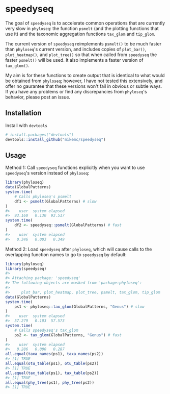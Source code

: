 <!-- README.md is generated from README.Rmd. Please edit that file -->


# speedyseq

The goal of `speedyseq` is to accelerate common operations that are currently
very slow in `phyloseq`: the function `psmelt` (and the plotting functions that
use it) and the taxonomic aggregation functions `tax_glom` and `tip_glom`.

The current version of `speedyseq` reimplements `psmelt()` to be much faster
than `phyloseq`'s current version, and includes copies of `plot_bar()`,
`plot_heatmap()`, and `plot_tree()` so that when called from `speedyseq` the
faster `psmelt()` will be used. It also implements a faster version of
`tax_glom()`. 

My aim is for these functions to create output that is identical
to what would be obtained from `phyloseq`; however, I have not tested this
extensively, and offer no gaurantee that these versions won't fail in obvious
or subtle ways. If you have any problems or find any discrepancies from
`phyloseq`'s behavior, please post an issue.

## Installation

Install with `devtools`
```r
# install.packages("devtools")
devtools::install_github("mikemc/speedyseq")
```

## Usage

Method 1: Call `speedyseq` functions explicitly when you want to use
`speedyseq`'s version instead of `phyloseq`:

```r
library(phyloseq)
data(GlobalPatterns)
system.time(
    # Calls phyloseq's psmelt
    df1 <- psmelt(GlobalPatterns) # slow
)
#>    user  system elapsed 
#>  93.160   0.130  93.517
system.time(
    df2 <- speedyseq::psmelt(GlobalPatterns) # fast
)
#>    user  system elapsed 
#>   0.346   0.003   0.349
```

Method 2: Load `speedyseq` after `phyloseq`, which will cause calls to the
overlapping function names to go to `speedyseq` by default:

```r
library(phyloseq)
library(speedyseq)
#> 
#> Attaching package: 'speedyseq'
#> The following objects are masked from 'package:phyloseq':
#> 
#>     plot_bar, plot_heatmap, plot_tree, psmelt, tax_glom, tip_glom
data(GlobalPatterns)
system.time(
    ps1 <- phyloseq::tax_glom(GlobalPatterns, "Genus") # slow
)
#>    user  system elapsed 
#>  57.279   0.103  57.573
system.time(
    # Calls speedyseq's tax_glom
    ps2 <- tax_glom(GlobalPatterns, "Genus") # fast
)
#>    user  system elapsed 
#>   0.286   0.000   0.287
all.equal(taxa_names(ps1), taxa_names(ps2))
#> [1] TRUE
all.equal(otu_table(ps1), otu_table(ps2))
#> [1] TRUE
all.equal(tax_table(ps1), tax_table(ps2))
#> [1] TRUE
all.equal(phy_tree(ps1), phy_tree(ps2))
#> [1] TRUE
```
